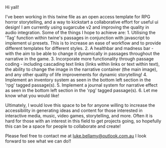 Hi yall!

I've been working in this twine file as an open access template for RPG horror storytelling, and a way to kickstart a collaborative effort for useful ui design! I am currently using sugarcube v2 and improving the quality in audio integration. Some of the things I hope to achieve are:
    1. Utilising the 'Tag' function within twine's passages in conjunction with javascript to implement ui presets. This is to increase an ease of workflow and to provide different templates for different styles.
    2. A healthbar and madness bar - with the aim to be able to change it dynamically in passages throughout the narrative in the game.
    3. Incorporate more functionality through passage coding - including cascading text links (links within links or text within text), the ability to change the image in the narrative container (the main image), and any other quality of life improvements for dynamic storytelling!
    4. Implement an inventory system as seen in the bottom left section in the 'rpg' tagged passage(s).
    5. Implement a journal system for narrative effect as seen in the bottom left section in the 'rpg' tagged passage(s).
    6. Let me know what you would like!

Ultimately, I would love this space to be for anyone willing to increase the accessibility in generating ideas and content for those interested in interactive media, music, video games, storytelling, and more. Often it is hard for those with an interest in this field to get projects going, so hopefully this can be a space for people to collaborate and create!

Please feel free to contact me at luke.bellamy@outlook.com.au
I look forward to see what we can do!!
